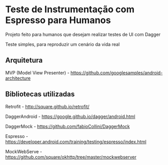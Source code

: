 # Teste de Instrumentação com Espresso para Humanos

Projeto feito para humanos que desejam realizar testes de UI com Dagger

Teste simples, para reproduzir um cenário da vida real

## Arquitetura ##

MVP (Model View Presenter) - https://github.com/googlesamples/android-architecture

## Bibliotecas utilizadas ##

Retrofit - http://square.github.io/retrofit/

DaggerAndroid - https://google.github.io/dagger/android.html

DaggerMock - https://github.com/fabioCollini/DaggerMock

Espresso - https://developer.android.com/training/testing/espresso/index.html

MockWebServe - https://github.com/square/okhttp/tree/master/mockwebserver

